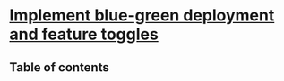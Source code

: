 # [Implement blue-green deployment and feature toggles](https://learn.microsoft.com/en-us/training/modules/implement-blue-green-deployment-feature-toggles/) <!-- omit in toc -->

## Table of contents <!-- omit in toc -->
